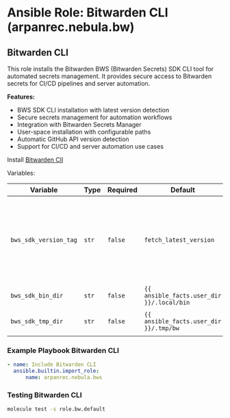 # Ansible Role: Bitwarden CLI (arpanrec.nebula.bw)

## Bitwarden CLI

This role installs the Bitwarden BWS (Bitwarden Secrets) SDK CLI tool for automated secrets management. It provides secure access to Bitwarden secrets for CI/CD pipelines and server automation.

**Features:**

- BWS SDK CLI installation with latest version detection
- Secure secrets management for automation workflows
- Integration with Bitwarden Secrets Manager
- User-space installation with configurable paths
- Automatic GitHub API version detection
- Support for CI/CD and server automation use cases

Install [Bitwarden ClI](https://www.npmjs.com/package/@bitwarden/cli)

Variables:

| Variable | Type | Required | Default | Example | Description |
|----------|------|----------|---------|---------|-------------|
| `bws_sdk_version_tag` | `str` | `false` | `fetch_latest_version` | `bws-v1.0.0` | Version of [Bitwarden BWS SDK ClI](https://github.com/bitwarden/sdk/releases). Like [bws-v1.0.0](https://github.com/bitwarden/sdk/releases/tag/bws-v1.0.0). Default Get latest release name from [github](https://api.github.com/repos/bitwarden/sdk/releases/latest). If set to `fetch_latest_version`, it will fetch the latest release from the github api. |
| `bws_sdk_bin_dir` | `str` | `false` | `{{ ansible_facts.user_dir }}/.local/bin` | - | Directory to install BWS |
| `bws_sdk_tmp_dir` | `str` | `false` | `{{ ansible_facts.user_dir }}/.tmp/bw` | - | Directory to temporary download BWS. |

### Example Playbook Bitwarden CLI

```yaml
- name: Include Bitwarden CLI
  ansible.builtin.import_role:
      name: arpanrec.nebula.bws
```

### Testing Bitwarden CLI

```bash
molecule test -s role.bw.default
```
